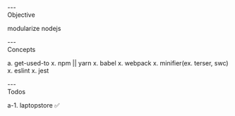 ---\
Objective

modularize nodejs



---\
Concepts



a. get-used-to
x. npm || yarn
x. babel
x. webpack
x. minifier(ex. terser, swc)
x. eslint
x. jest


---\
Todos

a-1. laptopstore :white_check_mark:
